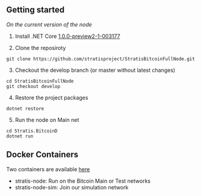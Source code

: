 

Getting started
---------------

*On the current version of the node*


1. Install .NET Core [1.0.0-preview2-1-003177](https://github.com/dotnet/core/blob/master/release-notes/download-archives/preview-download.md)

2. Clone the reposiroty 
```
git clone https://github.com/stratisproject/StratisBitcoinFullNode.git  
```

3. Checkout the develop branch (or master without latest changes)
```
cd StratisBitcoinFullNode
git checkout develop
```

4. Restore the project packages  
```
dotnet restore
```

5. Run the node on Main net
```
cd Stratis.BitcoinD
dotnet run
```

Docker Containers
-------------------

Two containers are available [here](https://hub.docker.com/u/stratisplatform/dashboard/)

- stratis-node: Run on the Bitcoin Main or Test networks
- stratis-node-sim: Join our simulation network

